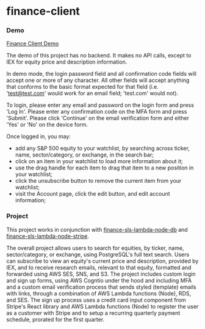 # finance-client

### Demo

[Finance Client Demo](https://twils0.github.io/finance-client/demo)

The demo of this project has no backend. It makes no API calls, except to IEX for equity price and description information.

In demo mode, the login password field and all confirmation code fields will accept one or more of any character. All other fields will accept anything that conforms to the basic format expected for that field (i.e. 'test@test.com' would work for an email field; 'test.com' would not).

To login, please enter any email and password on the login form and press 'Log In'. Please enter any confirmation code on the MFA form and press 'Submit'. Please click 'Continue' on the email verification form and either 'Yes' or 'No' on the device form.

Once logged in, you may:

- add any S&P 500 equity to your watchlist, by searching across ticker, name, sector/category, or exchange, in the search bar;
- click on an item in your watchlist to load more information about it;
- use the drag handle for each item to drag that item to a new position in your watchlist;
- click the unsubscribe button to remove the current item from your watchlist;
- visit the Account page, click the edit button, and edit account information;

### Project

This project works in conjunction with [finance-sls-lambda-node-db](https://github.com/twils0/finance-sls-lambda-node-db) and [finance-sls-lambda-node-stripe](https://github.com/twils0/finance-sls-lambda-node-stripe).

The overall project allows users to search for equities, by ticker, name, sector/category, or exchange, using PostgreSQL's full text search. Users can subscribe to view an equity's current price and description, provided by IEX, and to receive research emails, relevant to that equity, formatted and forwarded using AWS SES, SNS, and S3. The project includes custom login and sign up forms, using AWS Cogntio under the hood and including MFA and a custom email verification process that sends styled (template) emails with links, through a combination of AWS Lambda functions (Node), RDS, and SES. The sign up process uses a credit card input component from Stripe's React library and AWS Lambda functions (Node) to register the user as a customer with Stripe and to setup a recurring quarterly payment schedule, prorated for the first quarter.
